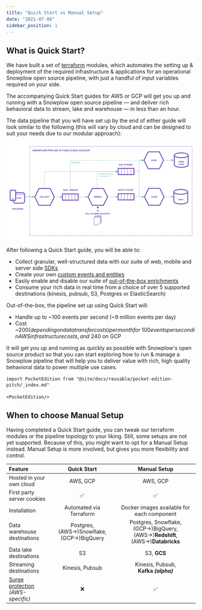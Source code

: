 ```yaml
---
title: "Quick Start vs Manual Setup"
date: "2021-07-08"
sidebar_position: 1
---
```


## What is Quick Start?

We have built a set of [terraform](https://www.terraform.io/docs/language/modules/develop/index.html) modules, which automates the setting up & deployment of the required infrastructure & applications for an operational Snowplow open source pipeline, with just a handful of input variables required on your side. 

The accompanying Quick Start guides for AWS or GCP will get you up and running with a Snowplow open source pipeline — and deliver rich behavioral data to stream, lake and warehouse — in less than an hour.

The data pipeline that you will have set up by the end of either guide will look similar to the following (this will vary by cloud and can be designed to suit your needs due to our modular approach):

![](images/image-3.png)

After following a Quick Start guide, you will be able to: 

- Collect granular, well-structured data with our suite of web, mobile and server side [SDKs](/docs/collecting-data/collecting-from-own-applications/index.md)
- Create your own [custom events and entities](/docs/understanding-tracking-design/out-of-the-box-vs-custom-events-and-entities/index.md) 
- Easily enable and disable our suite of [out-of-the-box enrichments](/docs/enriching-your-data/available-enrichments/index.md) 
- Consume your rich data in real time from a choice of over 5 supported destinations (kinesis, pubsub, S3, Postgres or ElasticSearch)

Out-of-the-box, the pipeline set up using Quick Start will: 

- Handle up to ~100 events per second (~9 million events per day)
- Cost ~$200 (depending on data transfer costs) per month for ~100 events per second in AWS infrastructure costs, and ~$240 on GCP

It will get you up and running as quickly as possible with Snowplow's open source product so that you can start exploring how to run & manage a Snowplow pipeline that will help you to deliver value with rich, high quality behavioral data to power multiple use cases.

```mdx-code-block
import PocketEdition from "@site/docs/reusable/pocket-edition-pitch/_index.md"

<PocketEdition/>
```

## When to choose Manual Setup

Having completed a Quick Start guide, you can tweak our terraform modules or the pipeline topology to your liking. Still, some setups are not yet supported. Because of this, you might want to opt for a Manual Setup instead. Manual Setup is more involved, but gives you more flexibility and control.

| Feature | Quick Start | Manual Setup |
|:--|:-:|:-:|
| Hosted in your own cloud | AWS, GCP | AWS, GCP |
| First party server cookies | :white_check_mark: | :white_check_mark: |
| Installation | Automated via Terraform | Docker images available for each component |
| Data warehouse destinations | Postgres, (AWS→)Snowflake, (GCP→)BigQuery | Postgres, Snowflake, (GCP→)BigQuery, (AWS→)**Redshift**, (AWS→)**Databricks** |
| Data lake destinations | S3 | S3, **GCS** |
| Streaming destinations | Kinesis, Pubsub | Kinesis, Pubsub, <nobr>**Kafka _(alpha)_**</nobr> |
| [Surge protection](/docs/getting-started-on-snowplow-open-source/setup-snowplow-on-aws/setup-the-snowplow-collector/set-up-an-sqs-buffer/index.md)<br/>_(AWS-specific)_ | :x: | :white_check_mark: |
